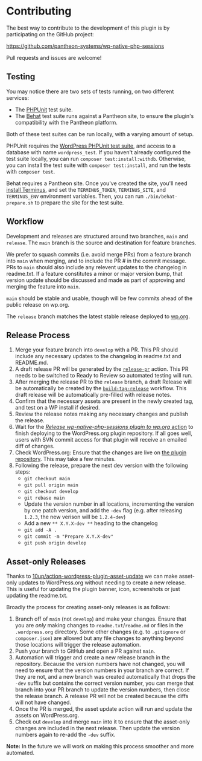 # Contributing

The best way to contribute to the development of this plugin is by participating on the GitHub project:

https://github.com/pantheon-systems/wp-native-php-sessions

Pull requests and issues are welcome!

## Testing

You may notice there are two sets of tests running, on two different services:

* The [PHPUnit](https://phpunit.de/) test suite.
* The [Behat](http://behat.org/) test suite runs against a Pantheon site, to ensure the plugin's compatibility with the Pantheon platform.

Both of these test suites can be run locally, with a varying amount of setup.

PHPUnit requires the [WordPress PHPUnit test suite](https://make.wordpress.org/core/handbook/testing/automated-testing/phpunit/), and access to a database with name `wordpress_test`. If you haven't already configured the test suite locally, you can run `composer test:install:withdb`. Otherwise, you can install the test suite with `composer test:install`, and run the tests with `composer test`.

Behat requires a Pantheon site. Once you've created the site, you'll need [install Terminus](https://github.com/pantheon-systems/terminus#installation), and set the `TERMINUS_TOKEN`, `TERMINUS_SITE`, and `TERMINUS_ENV` environment variables. Then, you can run `./bin/behat-prepare.sh` to prepare the site for the test suite.

## Workflow

Development and releases are structured around two branches, `main` and `release`. The `main` branch is the source and destination for feature branches.

We prefer to squash commits (i.e. avoid merge PRs) from a feature branch into `main` when merging, and to include the PR # in the commit message. PRs to `main` should also include any relevent updates to the changelog in readme.txt. If a feature constitutes a minor or major version bump, that version update should be discussed and made as part of approving and merging the feature into `main`.

`main` should be stable and usable, though will be few commits ahead of the public release on wp.org.

The `release` branch matches the latest stable release deployed to [wp.org](wp.org).

## Release Process

1. Merge your feature branch into `develop` with a PR. This PR should include any necessary updates to the changelog in readme.txt and README.md.
1. A draft release PR will be generated by the [`release-pr`](https://github.com/pantheon-systems/pantheon-advanced-page-cache/actions/workflows/release-pr.yml) action. This PR needs to be switched to Ready to Review so automated testing will run.
1. After merging the release PR to the `release` branch, a draft Release will be automatically be created by the [`build-tag-release`](https://github.com/pantheon-systems/pantheon-advanced-page-cache/actions/workflows/build-tag-release.yml) workflow. This draft release will be automatically pre-filled with release notes.
1. Confirm that the necessary assets are present in the newly created tag, and test on a WP install if desired.
1. Review the release notes making any necessary changes and publish the release.
1. Wait for the [_Release wp-native-php-sessions plugin to wp.org_ action](https://github.com/pantheon-systems/wp-native-php-sessions/actions/workflows/wordpress-plugin-deploy.yml) to finish deploying to the WordPress.org plugin repository. If all goes well, users with SVN commit access for that plugin will receive an emailed diff of changes.
1. Check WordPress.org: Ensure that the changes are live on [the plugin repository](https://wordpress.org/plugins/native-php-sessions/). This may take a few minutes.
1. Following the release, prepare the next dev version with the following steps:
    * `git checkout main`
    * `git pull origin main`
    * `git checkout develop`
    * `git rebase main`
    * Update the version number in all locations, incrementing the version by one patch version, and add the `-dev` flag (e.g. after releasing `1.2.3`, the new verison will be `1.2.4-dev`)
    * Add a new `** X.Y.X-dev **` heading to the changelog
    * `git add -A .`
    * `git commit -m "Prepare X.Y.X-dev"`
    * `git push origin develop`

## Asset-only Releases
Thanks to [10up/action-wordpress-plugin-asset-update](https://github.com/10up/action-wordpress-plugin-asset-update/) we can make asset-only updates to WordPress.org without needing to create a new release. This is useful for updating the plugin banner, icon, screenshots or just updating the readme.txt.

Broadly the process for creating asset-only releases is as follows:

1. Branch off of `main` (not `develop`) and make your changes. Ensure that you are _only_ making changes to `readme.txt`/`readme.md` or files in the `.wordpress.org` directory. Some other changes (e.g. to `.gitignore` or `composer.json`) are allowed but any file changes to anything beyond those locations will trigger the release automation.
1. Push your branch to GitHub and open a PR against `main`.
1. Automation will trigger and create a new release branch in the repository. Because the version numbers have not changed, you will need to ensure that the version numbers in your branch are correct. If they are not, and a new branch was created automatically that drops the `-dev` suffix but contains the correct version number, you can merge that branch into your PR branch to update the version numbers, then close the release branch. A release PR will not be created because the diffs will not have changed.
1. Once the PR is merged, the asset update action will run and update the assets on WordPress.org.
1. Check out `develop` and merge `main` into it to ensure that the asset-only changes are included in the next release. Then update the version numbers again to re-add the `-dev` suffix.

**Note:** In the future we will work on making this process smoother and more automated.